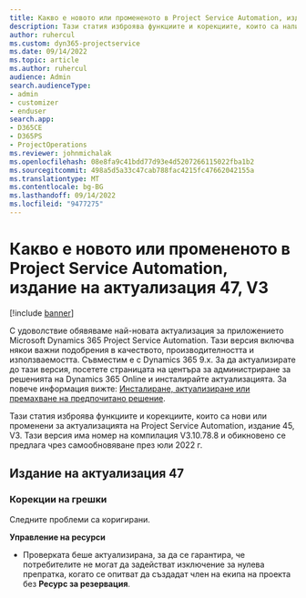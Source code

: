 ```yaml
---
title: Какво е новото или промененото в Project Service Automation, издание на актуализация 47, V3
description: Тази статия изброява функциите и корекциите, които са налични в Microsoft Dynamics 365 Project Service Automation Актуализирано издание 47, V3.
author: ruhercul
ms.custom: dyn365-projectservice
ms.date: 09/14/2022
ms.topic: article
ms.author: ruhercul
audience: Admin
search.audienceType:
- admin
- customizer
- enduser
search.app:
- D365CE
- D365PS
- ProjectOperations
ms.reviewer: johnmichalak
ms.openlocfilehash: 08e8fa9c41bdd77d93e4d5207266115022fba1b2
ms.sourcegitcommit: 498a5d5a33c47cab788fac4215fc47662042155a
ms.translationtype: MT
ms.contentlocale: bg-BG
ms.lasthandoff: 09/14/2022
ms.locfileid: "9477275"
---
```

# <a name="whats-new-or-changed-in-project-service-automation-update-release-47-v3"></a>Какво е новото или промененото в Project Service Automation, издание на актуализация 47, V3

[!include [banner](../includes/psa-now-project-operations.md)]

С удоволствие обявяваме най-новата актуализация за приложението Microsoft Dynamics 365 Project Service Automation. Тази версия включва някои важни подобрения в качеството, производителността и използваемостта. Съвместим е с Dynamics 365 9.x. За да актуализирате до тази версия, посетете страницата на центъра за администриране за решенията на Dynamics 365 Online и инсталирайте актуализацията. За повече информация вижте: [Инсталиране, актуализиране или премахване на предпочитано решение](/power-platform/admin/install-remove-preferred-solution).

Тази статия изброява функциите и корекциите, които са нови или променени за актуализацията на Project Service Automation, издание 45, V3. Тази версия има номер на компилация V3.10.78.8 и обикновено се предлага чрез самообновяване през юли 2022 г.

## <a name="update-release-47"></a>Издание на актуализация 47

### <a name="bug-fixes"></a>Корекции на грешки

Следните проблеми са коригирани.

**Управление на ресурси**
- Проверката беше актуализирана, за да се гарантира, че потребителите не могат да задействат изключение за нулева препратка, когато се опитват да създадат член на екипа на проекта без **Ресурс за резервация**.
